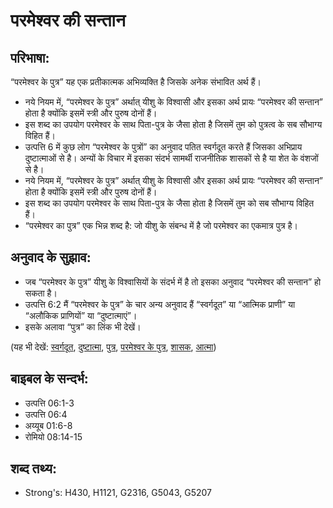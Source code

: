 # परमेश्वर की सन्तान #

## परिभाषा: ##

“परमेश्वर के पुत्र” यह एक प्रतीकात्मक अभिव्यक्ति है जिसके अनेक संभावित अर्थ हैं।

* नये नियम में, “परमेश्वर के पुत्र” अर्थात् यीशु के विश्वासी और इसका अर्थ प्रायः “परमेश्वर की सन्तान” होता है क्योंकि इसमें स्त्री और पुरुष दोनों हैं।
* इस शब्द का उपयोग परमेश्वर के साथ पिता-पुत्र के जैसा होता है जिसमें तुम को पुत्रत्व के सब सौभाग्य विहित हैं।
* उत्पत्ति 6 में कुछ लोग “परमेश्वर के पुत्रों” का अनुवाद पतित स्वर्गदूत करते हैं जिसका अभिप्राय दुष्टात्माओं से है। अन्यों के विचार में इसका संदर्भ सामर्थी राजनीतिक शासकों से है या शेत के वंशजों से है।
* नये नियम में, “परमेश्वर के पुत्र” अर्थात् यीशु के विश्वासी और इसका अर्थ प्रायः “परमेश्वर की सन्तान” होता है क्योंकि इसमें स्त्री और पुरुष दोनों हैं।
* इस शब्द का उपयोग परमेश्वर के साथ पिता-पुत्र के जैसा होता है जिसमें तुम को सब सौभाग्य विहित हैं।
* “परमेश्वर का पुत्र” एक भिन्न शब्द है:  जो यीशु के संबन्ध में है जो परमेश्वर का एकमात्र पुत्र है।

## अनुवाद के सुझाव: ##

* जब “परमेश्वर के पुत्र” यीशु के विश्वासियों के संदर्भ में है तो इसका अनुवाद “परमेश्वर की सन्तान” हो सकता है।
* उत्पत्ति 6:2 मैं “परमेश्वर के पुत्र” के चार अन्य अनुवाद हैं “स्वर्गदूत” या “आत्मिक प्राणी” या “अलौकिक प्राणियों” या “दुष्टात्माएं”।
* इसके अलावा “पुत्र” का लिंक भी देखें।
 

(यह भी देखें: [स्वर्गदूत](../angel.md), [दुष्टात्मा](../demon.md), [पुत्र](../son.md), [परमेश्वर के पुत्र](../sonofgod.md), [शासक](../ruler.md), [आत्मा](../spirit.md))

## बाइबल के सन्दर्भ: ##

* उत्पत्ति 06:1-3
* उत्पत्ति 06:4
* अय्यूब 01:6-8
* रोमियो 08:14-15

## शब्द तथ्य: ##

* Strong's: H430, H1121, G2316, G5043, G5207
